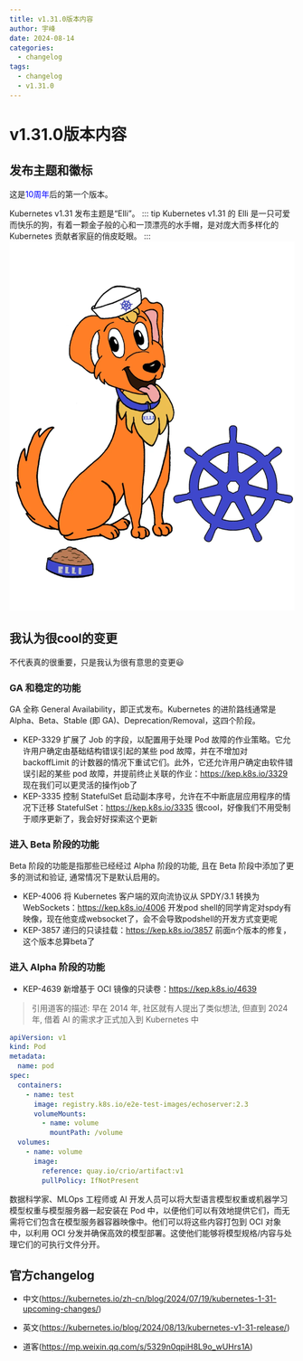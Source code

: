 ```yaml
---
title: v1.31.0版本内容
author: 宇峰
date: 2024-08-14
categories:
  - changelog
tags:
  - changelog
  - v1.31.0
---
```

# v1.31.0版本内容
## 发布主题和徽标
这是<font color=#0000FF>10周年</font>后的第一个版本。

Kubernetes v1.31 发布主题是“Elli”。
::: tip
Kubernetes v1.31 的 Elli 是一只可爱而快乐的狗，有着一颗金子般的心和一顶漂亮的水手帽，是对庞大而多样化的 Kubernetes 贡献者家庭的俏皮眨眼。
:::
![img.png](../../../public/img/20240814-2.png)

## 我认为很cool的变更
不代表真的很重要，只是我认为很有意思的变更:smiley:
### GA 和稳定的功能
GA 全称 General Availability，即正式发布。Kubernetes 的进阶路线通常是 Alpha、Beta、Stable (即 GA)、Deprecation/Removal，这四个阶段。
- KEP-3329 扩展了 Job 的字段，以配置⽤于处理 Pod 故障的作业策略。它允许⽤户确定由基础结构错误引起的某些 pod 故障，并在不增加对 backoffLimit 的计数器的情况下重试它们。此外，它还允许⽤户确定由软件错误引起的某些 pod 故障，并提前终⽌关联的作业：https://kep.k8s.io/3329
现在我们可以更灵活的操作job了
- KEP-3335 控制 StatefulSet 启动副本序号，允许在不中断底层应⽤程序的情况下迁移 StatefulSet：https://kep.k8s.io/3335
很cool，好像我们不用受制于顺序更新了，我会好好探索这个更新
### 进入 Beta 阶段的功能
Beta 阶段的功能是指那些已经经过 Alpha 阶段的功能, 且在 Beta 阶段中添加了更多的测试和验证, 通常情况下是默认启用的。
- KEP-4006 将 Kubernetes 客户端的双向流协议从 SPDY/3.1 转换为 WebSockets：https://kep.k8s.io/4006
开发pod shell的同学肯定对spdy有映像，现在他变成websocket了，会不会导致podshell的开发方式变更呢
- KEP-3857 递归的只读挂载：https://kep.k8s.io/3857
前面n个版本的修复，这个版本总算beta了
### 进入 Alpha 阶段的功能
- KEP-4639 新增基于 OCI 镜像的只读卷：https://kep.k8s.io/4639
> 引用道客的描述:
> 早在 2014 年, 社区就有人提出了类似想法, 但直到 2024 年, 借着 AI 的需求才正式加入到 Kubernetes 中
```yaml
apiVersion: v1
kind: Pod
metadata:
  name: pod
spec:
  containers:
    - name: test
      image: registry.k8s.io/e2e-test-images/echoserver:2.3
      volumeMounts:
        - name: volume
          mountPath: /volume
  volumes:
    - name: volume
      image:
        reference: quay.io/crio/artifact:v1
        pullPolicy: IfNotPresent
```
数据科学家、MLOps 工程师或 AI 开发人员可以将大型语言模型权重或机器学习模型权重与模型服务器一起安装在 Pod 中，以便他们可以有效地提供它们，而无需将它们包含在模型服务器容器映像中。他们可以将这些内容打包到 OCI 对象中，以利用 OCI 分发并确保高效的模型部署。这使他们能够将模型规格/内容与处理它们的可执行文件分开。

## 官方changelog
- 中文(https://kubernetes.io/zh-cn/blog/2024/07/19/kubernetes-1-31-upcoming-changes/)

- 英文(https://kubernetes.io/blog/2024/08/13/kubernetes-v1-31-release/)

- 道客(https://mp.weixin.qq.com/s/5329n0qpiH8L9o_wUHrs1A)
